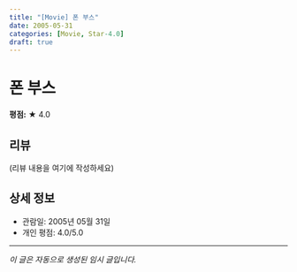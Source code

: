 ```yaml
---
title: "[Movie] 폰 부스"
date: 2005-05-31
categories: [Movie, Star-4.0]
draft: true
---
```


# 폰 부스

**평점:** ★ 4.0

## 리뷰

(리뷰 내용을 여기에 작성하세요)

## 상세 정보

- 관람일: 2005년 05월 31일
- 개인 평점: 4.0/5.0

---

*이 글은 자동으로 생성된 임시 글입니다.*
